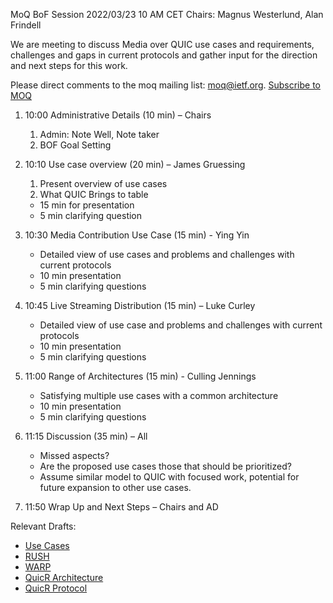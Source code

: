 MoQ BoF Session 2022/03/23 10 AM CET
Chairs: Magnus Westerlund, Alan Frindell

We are meeting to discuss Media over QUIC use cases and requirements, challenges and gaps in current protocols
and gather input for the direction and next steps for this work.  

Please direct comments to the moq mailing list: moq@ietf.org. [Subscribe to MOQ](https://www.ietf.org/mailman/listinfo/moq)

1. 10:00  Administrative Details (10 min) – Chairs
    1. Admin: Note Well, Note taker
    2. BOF Goal Setting

2. 10:10 Use case overview (20 min) – James Gruessing
    1. Present overview of use cases
    2. What QUIC Brings to table

    * 15 min for presentation
    * 5 min clarifying question

3. 10:30 Media Contribution Use Case (15 min) - Ying Yin
    * Detailed view of use cases and problems and challenges with current protocols
    * 10 min presentation
    * 5 min clarifying questions

4. 10:45 Live Streaming Distribution (15 min) – Luke Curley
    * Detailed view of use case and problems and challenges with current protocols
    * 10 min presentation
    * 5 min clarifying questions

5. 11:00 Range of Architectures (15 min) - Culling Jennings
    * Satisfying multiple use cases with a common architecture
    * 10 min presentation
    * 5 min clarifying questions

6. 11:15 Discussion (35 min) – All
    * Missed aspects?
    * Are the proposed use cases those that should be prioritized?
    * Assume similar model to QUIC with focused work, potential for future expansion to other use cases.

6. 11:50 Wrap Up and Next Steps – Chairs and AD

Relevant Drafts:

* [Use Cases](https://www.ietf.org/archive/id/draft-gruessing-moq-requirements-01.html)
* [RUSH](https://www.ietf.org/archive/id/draft-kpugin-rush-01.html)
* [WARP](https://www.ietf.org/archive/id/draft-lcurley-warp-00.html)
* [QuicR Architecture](https://www.ietf.org/archive/id/draft-jennings-moq-quicr-arch-00.html)
* [QuicR Protocol](https://www.ietf.org/archive/id/draft-jennings-moq-quicr-proto-00.html)
